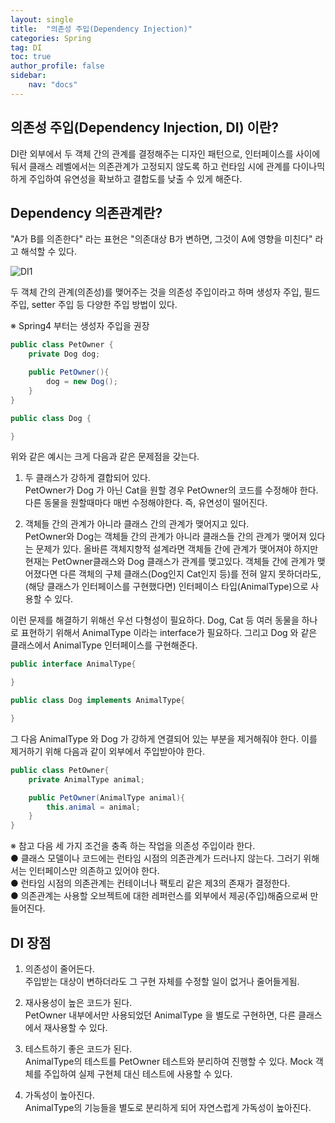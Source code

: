 ```yaml
---
layout: single
title:  "의존성 주입(Dependency Injection)"
categories: Spring
tag: DI
toc: true
author_profile: false
sidebar:
    nav: "docs"
---
```


## 의존성 주입(Dependency Injection, DI) 이란?

DI란 외부에서 두 객체 간의 관계를 결정해주는 디자인 패턴으로, 인터페이스를 사이에 둬서 클래스 레벨에서는 의존관계가 고정되지 않도록 하고 런타임 시에 관계를 다이나믹하게 주입하여 유연성을 확보하고 결합도를 낮출 수 있게 해준다.

## Dependency 의존관계란?
"A가 B를 의존한다" 라는 표현은 "의존대상 B가 변하면, 그것이 A에 영향을 미친다" 라고 해석할 수 있다.

![DI1](https://user-images.githubusercontent.com/59478159/148960513-b4ed0464-fec0-4c38-bdc2-eebe6cb5e23d.png)


두 객체 간의 관계(의존성)를 맺어주는 것을 의존성 주입이라고 하며 생성자 주입, 필드 주입, setter 주입 등 다양한 주입 방법이 있다.

※ Spring4 부터는 생성자 주입을 권장

```java
public class PetOwner {
    private Dog dog;

    public PetOwner(){
        dog = new Dog();
    }
}

public class Dog {

}
```
위와 같은 예시는 크게 다음과 같은 문제점을 갖는다.

1) 두 클래스가 강하게 결합되어 있다. <br>
PetOwner가 Dog 가 아닌 Cat을 원할 경우 PetOwner의 코드를 수정해야 한다. 다른 동물을 원할때마다 매번 수정해야한다. 즉, 유연성이 떨어진다.

2) 객체들 간의 관계가 아니라 클래스 간의 관계가 맺어지고 있다.<br>
PetOwner와 Dog는 객체들 간의 관계가 아니라 클래스들 간의 관계가 맺어져 있다는 문제가 있다. 올바른 객체지향적 설계라면 객체들 간에 관계가 맺어져야 하지만 현재는 PetOwner클래스와 Dog 클래스가 관계를 맺고있다. 객체들 간에 관계가 맺어졌다면 다른 객체의 구체 클래스(Dog인지 Cat인지 등)를 전혀 알지 못하더라도, (해당 클래스가 인터페이스를 구현했다면) 인터페이스 타입(AnimalType)으로 사용할 수 있다.

이런 문제를 해결하기 위해선 우선 다형성이 필요하다. Dog, Cat 등 여러 동물을 하나로 표현하기 위해서 AnimalType 이라는 interface가 필요하다. 그리고 Dog 와 같은 클래스에서 AnimalType 인터페이스를 구현해준다.

```java
public interface AnimalType{

}

public class Dog implements AnimalType{

}
```

그 다음 AnimalType 와 Dog 가 강하게 연결되어 있는 부분을 제거해줘야 한다. 이를 제거하기 위해 다음과 같이 외부에서 주입받아야 한다.

```java
public class PetOwner{
    private AnimalType animal;

    public PetOwner(AnimalType animal){
        this.animal = animal;
    }
}
```

※ 참고
다음 세 가지 조건을 충족 하는 작업을 의존성 주입이라 한다.<br>
● 클래스 모델이나 코드에는 런타임 시점의 의존관계가 드러나지 않는다. 그러기 위해서는 인터페이스만 의존하고 있어야 한다. <br>
● 런타임 시점의 의존관계는 컨테이너나 팩토리 같은 제3의 존재가 결정한다.<br>
● 의존관계는 사용할 오브젝트에 대한 레퍼런스를 외부에서 제공(주입)해줌으로써 만들어진다.<br>

## DI 장점
1) 의존성이 줄어든다.<br>
주입받는 대상이 변하더라도 그 구현 자체를 수정할 일이 없거나 줄어들게됨.

2) 재사용성이 높은 코드가 된다.<br>
PetOwner 내부에서만 사용되었던 AnimalType 을 별도로 구현하면, 다른 클래스에서 재사용할 수 있다.

3) 테스트하기 좋은 코드가 된다.<br>
AnimalType의 테스트를 PetOwner 테스트와 분리하여 진행할 수 있다. Mock 객체를 주입하여 실제 구현체 대신 테스트에 사용할 수 있다.

4) 가독성이 높아진다.<br>
AnimalType의 기능들을 별도로 분리하게 되어 자연스럽게 가독성이 높아진다.
